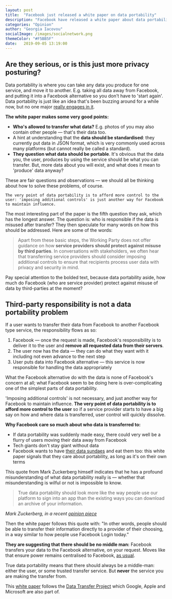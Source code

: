```yaml
---
layout: post
title:  "Facebook just released a white paper on data portability"
description: "Facebook have released a white paper about data portability. This explains what data portability means, and how Facebook have approached it"
categories: "Opinion"
author: "Georgia Iacovou"
socialImage: /images/socialnetwork.png
themeColor: "#F5BB5F"
date:   2019-09-05 13:19:00
---
```


## Are they serious, or is this just more privacy posturing?

Data portability is where you can take any data you produce for one service, and move it to another. E.g. taking all data away from Facebook, and putting it into a Facebook alternative so you don't have to 'start again'. Data portability is just like an idea that's been buzzing around for a while now, but no one major [really engages in it](https://metomic.io/blog/main/2019/04/02/How-To-Make-A-Data-Request.html).

**The white paper makes some very good points:**

- **Who's allowed to transfer what data?** E.g. photos of you may also contain other people — that's their data too.
- A hint at understanding that the **data should be standardised**: they currently put data in JSON format, which is very commonly used across many platforms (but cannot really be called a standard).
- **They question what data should be portable**. It's obvious that the data you, the user, produces by using the service should be what you can transfer. But, more data about you will exist, and what does it mean to 'produce' data anyway?

These are fair questions and observations — we should all be thinking about how to solve these problems, of course. 

`The very point of data portability is to afford more control to the user: 'imposing additional controls' is just another way for Facebook to maintain influence.`

The most interesting part of the paper is the fifth question they ask, which has the longest answer. The question is: who is responsible if the data is misused after transfer? They then speculate for many words on how this should be addressed. Here are some of the words:

> Apart from these basic steps, the Working Party does not offer guidance on how **service providers should protect against misuse by third parties**. In conversations with stakeholders, we often hear that transferring service providers should consider imposing additional controls to ensure that recipients process user data with privacy and security in mind.

Pay special attention to the bolded text, because data portability aside, how much do Facebook (who are service provider) protect against misuse of data by third-parties at the moment?

## Third-party responsibility **is not a data portability problem**

If a user wants to transfer their data from Facebook to another Facebook type service, the responsibility flows as so:

1. Facebook — once the request is made, Facebook's responsibility is to deliver it to the user and **remove all requested data from their servers**.
2. The user now has the data — they can do what they want with it including not even advance to the next step
3. User puts data into Facebook alternative — this service is now responsible for handling the data appropriately

What the Facebook alternative do with the data is none of Facebook's concern at all; what Facebook seem to be doing here is over-complicating one of the simplest parts of data portability. 

'Imposing additional controls' is not necessary, and just another way for Facebook to maintain influence. **The very point of data portability is to afford more control to the user** so if a service provider starts to have a big say on how and where data is transferred, user control will quickly dissolve.

**Why Facebook care so much about who data is transferred to:**

- If data portability was suddenly made easy, there could very well be a flurry of users moving their data away from Facebook
- Tech giants don't stay giant without data
- Facebook wants to have [their data sundaes](https://metomic.io/blog/main/2019/05/21/what-is-a-data-trust.html) and eat them too: this white paper signals that they care about portability, as long as it's on their own terms

This quote from Mark Zuckerberg himself indicates that he has a profound misunderstanding of what data portability really is — whether that misunderstanding is wilful or not is impossible to know.

> True data portability should look more like the way people use our platform to sign into an app than the existing ways you can download an archive of your information.

*Mark Zuckerberg, in a recent [opinion piece](https://www.washingtonpost.com/opinions/mark-zuckerberg-the-internet-needs-new-rules-lets-start-in-these-four-areas/2019/03/29/9e6f0504-521a-11e9-a3f7-78b7525a8d5f_story.html)*

Then the white paper follows this quote with: "In other words, people should be able to transfer their information directly to a provider of their choosing, in a way similar to how people use Facebook Login today."

**They are suggesting that there should be no middle man:** Facebook transfers your data to the Facebook alternative, on your request. Moves like that ensure power remains centralised to Facebook, [as usual](https://metomic.io/blog/main/2019/05/09/black-holes.html).

True data portability means that there should always be a middle-man: either the user, or some trusted transfer service. But **never** the service you are making the transfer from.

This [white paper](/images/data-portability-privacy-white-paper.pdf) follows the [Data Transfer Project](https://metomic.io/blog/main/2019/08/02/data-transfer-proj.html) which Google, Apple and Microsoft are also part of.